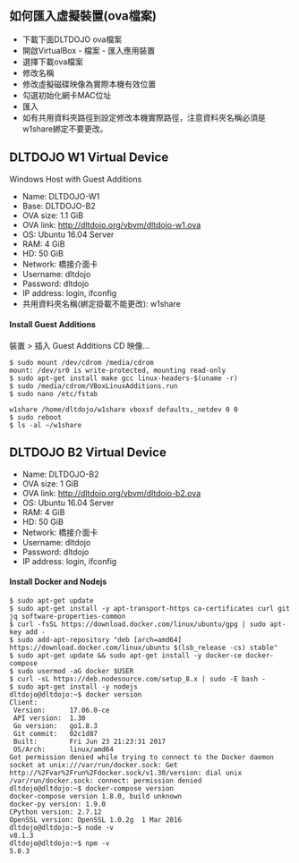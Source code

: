 ## 如何匯入虛擬裝置(ova檔案)

* 下載下面DLTDOJO ova檔案
* 開啟VirtualBox - 檔案 - 匯入應用裝置
* 選擇下載ova檔案
* 修改名稱
* 修改虛擬磁碟映像為實際本機有效位置
* 勾選初始化網卡MAC位址
* 匯入
* 如有共用資料夾路徑到設定修改本機實際路徑，注意資料夾名稱必須是w1share綁定不要更改。

## DLTDOJO W1 Virtual Device

Windows Host with Guest Additions

* Name: DLTDOJO-W1
* Base: DLTDOJO-B2
* OVA size: 1.1 GiB
* OVA link: http://dltdojo.org/vbvm/dltdojo-w1.ova
* OS: Ubuntu 16.04 Server
* RAM: 4 GiB
* HD: 50 GiB
* Network: 橋接介面卡
* Username: dltdojo
* Password: dltdojo
* IP address: login, ifconfig
* 共用資料夾名稱(綁定掛載不能更改): w1share

#### Install Guest Additions

裝置 >  插入 Guest Additions CD 映像...

```
$ sudo mount /dev/cdrom /media/cdrom
mount: /dev/sr0 is write-protected, mounting read-only
$ sudo apt-get install make gcc linux-headers-$(uname -r)
$ sudo /media/cdrom/VBoxLinuxAdditions.run
$ sudo nano /etc/fstab

w1share /home/dltdojo/w1share vboxsf defaults,_netdev 0 0
$ sudo reboot
$ ls -al ~/w1share
```

## DLTDOJO B2 Virtual Device

* Name: DLTDOJO-B2
* OVA size: 1 GiB
* OVA link: http://dltdojo.org/vbvm/dltdojo-b2.ova
* OS: Ubuntu 16.04 Server
* RAM: 4 GiB
* HD: 50 GiB
* Network: 橋接介面卡
* Username: dltdojo
* Password: dltdojo
* IP address: login, ifconfig

#### Install Docker and Nodejs

```
$ sudo apt-get update
$ sudo apt-get install -y apt-transport-https ca-certificates curl git jq software-properties-common
$ curl -fsSL https://download.docker.com/linux/ubuntu/gpg | sudo apt-key add -
$ sudo add-apt-repository "deb [arch=amd64] https://download.docker.com/linux/ubuntu $(lsb_release -cs) stable"
$ sudo apt-get update && sudo apt-get install -y docker-ce docker-compose
$ sudo usermod -aG docker $USER
$ curl -sL https://deb.nodesource.com/setup_8.x | sudo -E bash -
$ sudo apt-get install -y nodejs
dltdojo@dltdojo:~$ docker version
Client:
 Version:      17.06.0-ce
 API version:  1.30
 Go version:   go1.8.3
 Git commit:   02c1d87
 Built:        Fri Jun 23 21:23:31 2017
 OS/Arch:      linux/amd64
Got permission denied while trying to connect to the Docker daemon socket at unix:///var/run/docker.sock: Get http://%2Fvar%2Frun%2Fdocker.sock/v1.30/version: dial unix /var/run/docker.sock: connect: permission denied
dltdojo@dltdojo:~$ docker-compose version
docker-compose version 1.8.0, build unknown
docker-py version: 1.9.0
CPython version: 2.7.12
OpenSSL version: OpenSSL 1.0.2g  1 Mar 2016
dltdojo@dltdojo:~$ node -v
v8.1.3
dltdojo@dltdojo:~$ npm -v
5.0.3
```
